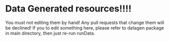 # Data Generated resources!!!!
You must not editing them by hand! Any pull requests that change them will be declined!
If you to edit something here, please refer to datagen package in main directory,
then just re-run runData.
